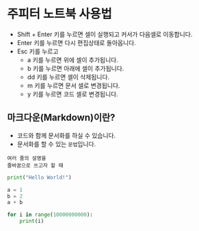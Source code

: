 # 주피터 노트북 사용법
* Shift + Enter 키를 누르면 셀이 실행되고 커서가 다음셀로 이동합니다.
* Enter 키를 누르면 다시 편집상태로 돌아옵니다.
* Esc 키를 누르고
    * a 키를 누르면 위에 셀이 추가됩니다.
    * b 키를 누르면 아래에 셀이 추가됩니다.
    * dd 키를 누르면 셀이 삭제됩니다.
    * m 키를 누르면 문서 셀로 변경됩니다.
    * y 키를 누르면 코드 셀로 변경됩니다.


## 마크다운(Markdown)이란?
* 코드와 함께 문서화를 하실 수 있습니다.
* 문서화를 할 수 있는 `문법`입니다.
```
여러 줄의 설명을
줄바꿈으로 쓰고자 할 때
```


```python
print("Hello World!")
```


```python
a = 1
b = 2
a + b 
```


```python
for i in range(10000000000):
    print(i)
```
